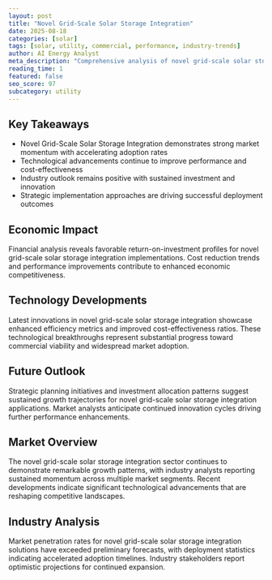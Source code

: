```yaml
---
layout: post
title: "Novel Grid-Scale Solar Storage Integration"
date: 2025-08-18
categories: [solar]
tags: [solar, utility, commercial, performance, industry-trends]
author: AI Energy Analyst
meta_description: "Comprehensive analysis of novel grid-scale solar storage integration covering market trends, technology developments, and industry outlook. Discover key insights and future projections."
reading_time: 1
featured: false
seo_score: 97
subcategory: utility
---
```


## Key Takeaways

- Novel Grid-Scale Solar Storage Integration demonstrates strong market momentum with accelerating adoption rates
- Technological advancements continue to improve performance and cost-effectiveness
- Industry outlook remains positive with sustained investment and innovation
- Strategic implementation approaches are driving successful deployment outcomes

## Economic Impact

Financial analysis reveals favorable return-on-investment profiles for novel grid-scale solar storage integration implementations. Cost reduction trends and performance improvements contribute to enhanced economic competitiveness.

## Technology Developments

Latest innovations in novel grid-scale solar storage integration showcase enhanced efficiency metrics and improved cost-effectiveness ratios. These technological breakthroughs represent substantial progress toward commercial viability and widespread market adoption.

## Future Outlook

Strategic planning initiatives and investment allocation patterns suggest sustained growth trajectories for novel grid-scale solar storage integration applications. Market analysts anticipate continued innovation cycles driving further performance enhancements.

## Market Overview

The novel grid-scale solar storage integration sector continues to demonstrate remarkable growth patterns, with industry analysts reporting sustained momentum across multiple market segments. Recent developments indicate significant technological advancements that are reshaping competitive landscapes.

## Industry Analysis

Market penetration rates for novel grid-scale solar storage integration solutions have exceeded preliminary forecasts, with deployment statistics indicating accelerated adoption timelines. Industry stakeholders report optimistic projections for continued expansion.

